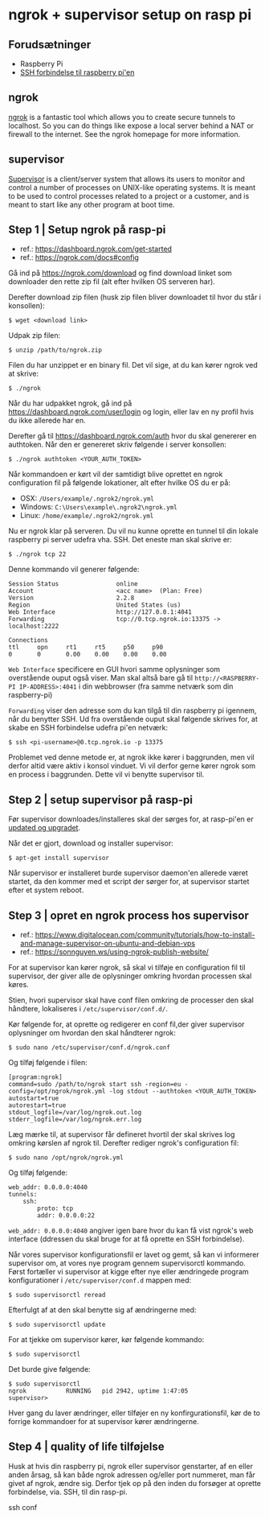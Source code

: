 # ngrok + supervisor setup on rasp pi
## Forudsætninger
- Raspberry Pi
- [SSH forbindelse til raspberry pi'en](https://www.raspberrypi.org/documentation/remote-access/ssh/passwordless.md)

## ngrok
[ngrok](https://ngrok.com/) is a fantastic tool which allows you to create secure tunnels to localhost. So you can do things like expose a local server behind a NAT or firewall to the internet. See the ngrok homepage for more information.

## supervisor
[Supervisor](http://supervisord.org/) is a client/server system that allows its users to monitor and control a number of processes on UNIX-like operating systems. It is meant to be used to control processes related to a project or a customer, and is meant to start like any other program at boot time.

## Step 1 | Setup ngrok på rasp-pi
- ref.: https://dashboard.ngrok.com/get-started
- ref.: https://ngrok.com/docs#config

Gå ind på https://ngrok.com/download og find download linket som downloader den rette zip fil (alt efter hvilken OS serveren har). 

Derefter download zip filen (husk zip filen bliver downloadet til hvor du står i konsollen):
```
$ wget <download link>
```

Udpak zip filen:
```
$ unzip /path/to/ngrok.zip
```

Filen du har unzippet er en binary fil. Det vil sige, at du kan kører ngrok ved at skrive:
```
$ ./ngrok
```

Når du har udpakket ngrok, gå ind på https://dashboard.ngrok.com/user/login og login, eller lav en ny profil hvis du ikke allerede har en. 

Derefter gå til https://dashboard.ngrok.com/auth hvor du skal genererer en authtoken. Når den er genereret skriv følgende i server konsollen:
```
$ ./ngrok authtoken <YOUR_AUTH_TOKEN>
```

Når kommandoen er kørt vil der samtidigt blive oprettet en ngrok configuration fil på følgende lokationer, alt efter hvilke OS du er på:
- OSX: `/Users/example/.ngrok2/ngrok.yml`
- Windows: `C:\Users\example\.ngrok2\ngrok.yml`
- Linux: `/home/example/.ngrok2/ngrok.yml`

Nu er ngrok klar på serveren. Du vil nu kunne oprette en tunnel til din lokale raspberry pi server udefra vha. SSH. Det eneste man skal skrive er:
```
$ ./ngrok tcp 22
```

Denne kommando vil generer følgende:
```
Session Status                online
Account                       <acc name>  (Plan: Free)
Version                       2.2.8
Region                        United States (us)
Web Interface                 http://127.0.0.1:4041
Forwarding                    tcp://0.tcp.ngrok.io:13375 -> localhost:2222

Connections 
ttl     opn     rt1     rt5     p50     p90
0       0       0.00    0.00    0.00    0.00
```

`Web Interface` specificere en GUI hvori samme oplysninger som overstående ouput også viser. Man skal altså bare gå til `http://<RASPBERRY-PI IP-ADDRESS>:4041` i din webbrowser (fra samme netværk som din raspberry-pi)

`Forwarding` viser den adresse som du kan tilgå til din raspberry pi igennem, når du benytter SSH. Ud fra overstående ouput skal følgende skrives for, at skabe en SSH forbindelse udefra pi'en netværk:
```
$ ssh <pi-username>@0.tcp.ngrok.io -p 13375
```

Problemet ved denne metode er, at ngrok ikke kører i baggrunden, men vil derfor altid være aktiv i konsol vinduet. Vi vil derfor gerne kører ngrok som en process i baggrunden. Dette vil vi benytte supervisor til.

## Step 2 | setup supervisor på rasp-pi
Før supervisor downloades/installeres skal der sørges for, at rasp-pi'en er [updated og upgradet](https://www.raspberrypi.org/documentation/raspbian/updating.md).

Når det er gjort, download og installer supervisor:
```
$ apt-get install supervisor
```

Når supervisor er installeret burde supervisor daemon'en allerede været startet, da den kommer med et script der sørger for, at supervisor startet efter et system reboot. 

## Step 3 | opret en ngrok process hos supervisor
- ref.: https://www.digitalocean.com/community/tutorials/how-to-install-and-manage-supervisor-on-ubuntu-and-debian-vps
- ref.: https://sonnguyen.ws/using-ngrok-publish-website/

For at supervisor kan kører ngrok, så skal vi tilføje en configuration fil til supervisor, der giver alle de oplysninger omkring hvordan processen skal køres.

Stien, hvori supervisor skal have conf filen omkring de processer den skal håndtere, lokaliseres i `/etc/supervisor/conf.d/`. 

Kør følgende for, at oprette og redigerer en conf fil,der giver supervisor oplysninger om hvordan den skal håndterer ngrok:
```
$ sudo nano /etc/supervisor/conf.d/ngrok.conf
```

Og tilføj følgende i filen:
```
[program:ngrok]
command=sudo /path/to/ngrok start ssh -region=eu -config=/opt/ngrok/ngrok.yml -log stdout --authtoken <YOUR_AUTH_TOKEN>
autostart=true
autorestart=true
stdout_logfile=/var/log/ngrok.out.log
stderr_logfile=/var/log/ngrok.err.log
```

Læg mærke til, at supervisor får defineret hvortil der skal skrives log omkring kørslen af ngrok til. Derefter rediger ngrok's configuration fil:
```
$ sudo nano /opt/ngrok/ngrok.yml
```

Og tilføj følgende:
```
web_addr: 0.0.0.0:4040
tunnels:
    ssh:
        proto: tcp
        addr: 0.0.0.0:22
```

`web_addr: 0.0.0.0:4040` angiver igen bare hvor du kan få vist ngrok's web interface (ddressen du skal bruge for at få oprette en SSH forbindelse).

Når vores supervisor konfigurationsfil er lavet og gemt, så kan vi informerer supervisor om, at vores nye program gennem supervisorctl kommando. Først fortæller vi supervisor at kigge efter nye eller ændringede program konfigurationer i `/etc/supervisor/conf.d` mappen med:

```
$ sudo supervisorctl reread
```

Efterfulgt af at den skal benytte sig af ændringerne med:
```
$ sudo supervisorctl update
```

For at tjekke om supervisor kører, kør følgende kommando:
```
$ sudo supervisorctl
```

Det burde give følgende:
```
$ sudo supervisorctl
ngrok           RUNNING   pid 2942, uptime 1:47:05
supervisor>
```

Hver gang du laver ændringer, eller tilføjer en ny konfirgurationsfil, kør de to forrige kommandoer for at supervisor kører ændringerne.

## Step 4 | quality of life tilføjelse
Husk at hvis din raspberry pi, ngrok eller supervisor genstarter, af en eller anden årsag, så kan både ngrok adressen og/eller port nummeret, man får givet af ngrok, ændre sig. Derfor tjek op på den inden du forsøger at oprette forbindelse, via. SSH, til din rasp-pi. 

ssh conf